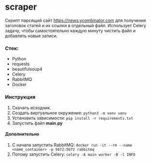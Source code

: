 # scraper
Скрипт парсящий сайт https://news.ycombinator.com для получения заголовок 
статей и их ссылки в отдельный файл. Использует Celery задачу, чтобы 
самостоятельно каждую минуту чистить файл и добавлять новые записи.

### Стек:
* Python
* requests
* beautifulsoup4
* Celery
* RabbitMQ
* Docker

### Инструкция
1. Скачать исходник.
2. Создать виртуальное окружение: ```python3 -m venv venv```
3. Установить зависимости: ```pip install -r requirements.txt```
4. Запустить файл **main.py**

#### Дополнительно
1. С начала запустить RabbitMQ:
    ```docker run -it --rm --name <name_container> -p 5672:5672 rabbitmq```
2. Потому запустить Celery: ```celery -A main worker -B -l INFO```

